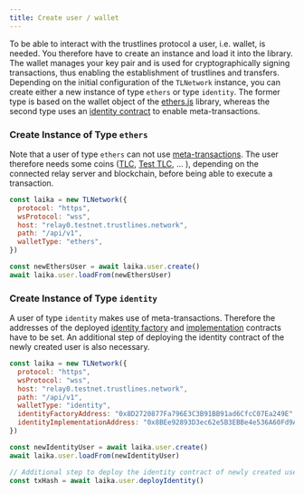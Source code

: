 ```yaml
---
title: Create user / wallet
---
```


To be able to interact with the trustlines protocol a user, i.e. wallet, is needed.
You therefore have to create an instance and load it into the library.
The wallet manages your key pair and is used for cryptographically signing transactions, thus enabling the establishment of trustlines and transfers.
Depending on the initial configuration of the `TLNetwork` instance, you can create either a new instance of type `ethers` or type `identity`.
The former type is based on the wallet object of the [ethers.js](https://docs.ethers.io/ethers.js/html/) library, whereas the second type uses an [identity contract](https://github.com/trustlines-protocol/contracts/blob/master/docs/deploy.md#deploy-identity-contracts) to enable meta-transactions.

### Create Instance of Type `ethers`

Note that a user of type `ethers` can not use [meta-transactions](https://github.com/trustlines-protocol/contracts/blob/master/docs/deploy.md#deploy-identity-contracts).
The user therefore needs some coins ([TLC](https://explore.tlbc.trustlines.foundation/), [Test TLC](https://explore.laika.trustlines.foundation/), ... ), depending on the connected relay server and blockchain, before being able to execute a transaction.

```javascript
const laika = new TLNetwork({
  protocol: "https",
  wsProtocol: "wss",
  host: "relay0.testnet.trustlines.network",
  path: "/api/v1",
  walletType: "ethers",
})

const newEthersUser = await laika.user.create()
await laika.user.loadFrom(newEthersUser)
```

### Create Instance of Type `identity`

A user of type `identity` makes use of meta-transactions.
Therefore the addresses of the deployed [identity factory](https://github.com/trustlines-protocol/contracts/blob/master/contracts/identity/IdentityProxyFactory.sol) and [implementation](https://github.com/trustlines-protocol/contracts/blob/master/contracts/identity/Identity.sol) contracts have to be set.
An additional step of deploying the identity contract of the newly created user is also necessary.

```javascript
const laika = new TLNetwork({
  protocol: "https",
  wsProtocol: "wss",
  host: "relay0.testnet.trustlines.network",
  path: "/api/v1",
  walletType: "identity",
  identityFactoryAddress: "0x8D2720877Fa796E3C3B91BB91ad6CfcC07Ea249E",
  identityImplementationAddress: "0x8BEe92893D3ec62e5B3EBBe4e536A60Fd9AFc9D7",
})

const newIdentityUser = await laika.user.create()
await laika.user.loadFrom(newIdentityUser)

// Additional step to deploy the identity contract of newly created user
const txHash = await laika.user.deployIdentity()
```
